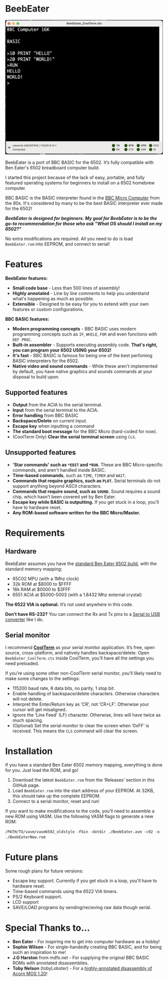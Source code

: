 # BeebEater

![Screenshot of BeebEater](/BeebEater_Screenshot.jpeg)

BeebEater is a port of BBC BASIC for the 6502. It’s fully compatible with Ben Eater's 6502 breadboard computer build.

I started this project because of the lack of easy, portable, and fully featured operating systems for beginners to install on a 6502 homebrew computer.

BBC BASIC is the BASIC interpreter found in the [BBC Micro Computer](https://en.wikipedia.org/wiki/BBC_Micro) from the 80s. It's considered by many to be the best BASIC interpreter ever made for the 6502!

_**BeebEater is designed for beginners. My goal for BeebEater is to be the go-to recommendation for those who ask "What OS should I install on my 6502?"**_

No extra modifications are required. All you need to do is load `BeebEater.rom` into EEPROM, and connect to serial!

# Features

**BeebEater features:**
 * **Small code base** - Less than 500 lines of assembly!
 * **Highly annotated** - Line by line comments to help you understand what's happening as much as possible.
 * **Extensible** - Designed to be easy for you to extend with your own features or custom configurations.

**BBC BASIC features:**
 * **Modern programming concepts** - BBC BASIC uses modern programming concepts such as `IF`, `WHILE`, `FOR` and even functions with `DEF PROC`.
 * **Built-in assembler** - Supports executing assembly code. **That's right, you can program your 6502 USING your 6502!**
 * **It's fast** - BBC BASIC is famous for being one of the best perfoming BASIC interpreters for the 6502.
 * **Native video and sound commands** - While these aren't implemented by default, you have native graphics and sounds commands at your disposal to build upon.

## Supported features
 * **Output** from the ACIA to the serial terminal.
 * **Input** from the serial terminal to the ACIA.
 * **Error handling** from BBC BASIC
 * **Backspace/Delete** on current input.
 * **Escape key** when inputting a command
 * **The standard boot message** for the BBC Micro (hard-coded for now).
 * (CoolTerm Only) **Clear the serial terminal screen** using `CLS`.

## Unsupported features
 * **'Star commands' such as `*EDIT` and `*RUN`.** These are BBC Micro-specific commands, and aren't handled inside BASIC.
 * **Time-based commands**, such as `TIME`, `TIMER` and `WAIT`.
 * **Commands that require graphics, such as `PLOT`.** Serial terminals do not support anything beyond ASCII characters.
 * **Commands that require sound, such as `SOUND`.** Sound requires a sound chip, which hasn't been covered yet by Ben Eater.
 * **Escape key while BASIC is outputting.** If you get stuck in a loop, you'll have to hardware reset.
 * **Any ROM-based software written for the BBC Micro/Master.**

# Requirements
## Hardware
BeebEater assumes you have the [standard Ben Eater 6502 build](https://eater.net/6502), with the standard memory mapping:
 * 65C02 MPU (with a 1Mhz clock)
 * 32k ROM at $8000 to $FFFF
 * 16k RAM at $0000 to $3FFF
 * 6551 ACIA at $5000-5003 (with a 1.8432 Mhz external crystal)

**The 6522 VIA is optional.** It’s not used anywhere in this code.

**Don’t have RS-232?** You can connect the Rx and Tx pins to a [Serial to USB converter](https://www.jaycar.com.au/duinotech-arduino-compatible-usb-to-serial-adaptor/p/XC4464) like I do.

## Serial monitor
I recommend [**CoolTerm**](https://freeware.the-meiers.org) as your serial monitor application. It’s free, open source, cross-platform, and natively handles backspace/delete. Open `BeebEater_CoolTerm.cts` inside CoolTerm, you’ll have all the settings you need preloaded.

If you’re using some other non-CoolTerm serial monitor, you’ll likely need to make some changes to the settings:
 * 115200 baud rate, 8 data bits, no parity, 1 stop bit.
 * Enable handling of backspace/delete characters. Otherwise characters will not delete.
 * Interpret the Enter/Return key as ‘CR’, not ‘CR+LF’. Otherwise your cursor will get misaligned.
 * Ignore the ‘Line Feed’ (LF) character. Otherwise, lines will have twice as much spacing.
  * (Optional) Set the serial monitor to clear the screen when ‘0xFF’ is received. This means the `CLS` command will clear the screen.

# Installation

If you have a standard Ben Eater 6502 memory mapping, everything is done for you. Just load the ROM, and go!
 1. Download the latest `BeebEater.rom` from the ‘Releases’ section in this GitHub page.
 2. Load `BeebEater.rom` into the start address of your EEPROM. At 32KB, this should take up the complete EEPROM.
 3. Connect to a serial monitor, reset and run! 

If you want to make modifications to the code, you’ll need to assemble a new ROM using VASM. Use the following VASM flags to generate a new ROM:
	
`/PATH/TO/vasm/vasm6502_oldstyle -Fbin -dotdir ./BeebEater.asm -c02 -o ./BeebEaterNew.rom`

# Future plans

Some rough plans for future versions:
* Escape key support. Currently if you get stuck in a loop, you'll have to hardware reset.
* Time-based commands using the 6522 VIA timers.
* PS/2 Keyboard support.
* LCD support
* SAVE/LOAD programs by sending/recieving raw data though serial.


# Special Thanks to…
 * **Ben Eater** - For inspiring me to get into computer hardware as a hobby!
 * **Sophie Wilson** - For single-handedly creating BBC BASIC, and for being such an inspiration to me!
 * **J.G Harston** from mdfs.net - For supplying the original BBC BASIC ROMs with annotated disassemblies.
 * **Toby Nelson** (tobyLobster) - For a [highly-annotated disassembly of Acorn MOS 1.20](https://tobylobster.github.io/mos/index.html)!
